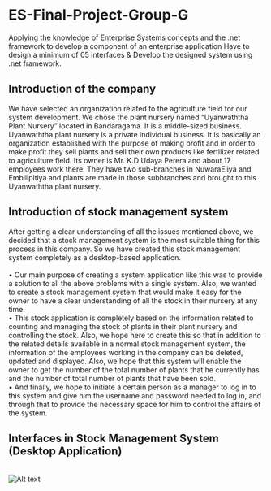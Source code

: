 # ES-Final-Project-Group-G
 Applying the knowledge of Enterprise Systems concepts and  the .net framework to develop a component of an enterprise application Have to design a minimum of 05 interfaces &amp; Develop the designed system using .net framework.

<h2>Introduction of the company</h2>
<p>We have selected an organization related to the agriculture field for our system development. 
We chose the plant nursery named “Uyanwaththa Plant Nursery” located in Bandaragama. It is a 
middle-sized business. Uyanwaththa plant nursery is a private individual business. It is basically 
an organization established with the purpose of making profit and in order to make profit they 
sell plants and sell their own products like fertilizer related to agriculture field. Its owner is Mr. 
K.D Udaya Perera and about 17 employees work there. They have two sub-branches in 
NuwaraEliya and Embilipitiya and plants are made in those subbranches and brought to this 
Uyanwaththa plant nursery.<p>

<h2>Introduction of stock management system</h2>
<p>After getting a clear understanding of all the issues mentioned above, we decided that a stock 
management system is the most suitable thing for this process in this company. So we have 
created this stock management system completely as a desktop-based application. <br><br>
• Our main purpose of creating a system application like this was to provide a solution to 
all the above problems with a single system. Also, we wanted to create a stock 
management system that would make it easy for the owner to have a clear understanding 
of all the stock in their nursery at any time. <br>
• This stock application is completely based on the information related to counting and 
managing the stock of plants in their plant nursery and controlling the stock. Also, we 
hope here to create this so that in addition to the related details available in a normal 
stock management system, the information of the employees working in the company 
can be deleted, updated and displayed. Also, we hope that this system will enable the 
owner to get the number of the total number of plants that he currently has and the 
number of total number of plants that have been sold.<br>
• And finally, we hope to initiate a certain person as a manager to log in to this system and 
give him the username and password needed to log in, and through that to provide the 
necessary space for him to control the affairs of the system.<br> <p>

<h2>Interfaces in Stock Management System (Desktop Application) </h2>
<br> <img src="F:\Campus stuff\NSBM-MIS\YEAR 2\semester 2\ES\ES-main assignment\images\1sign in" alt="Alt text" title="Optional title">

